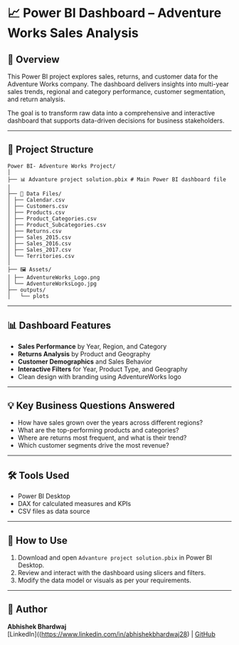 # 📈 Power BI Dashboard – Adventure Works Sales Analysis

## 📝 Overview

This Power BI project explores sales, returns, and customer data for the Adventure Works company. The dashboard delivers insights into multi-year sales trends, regional and category performance, customer segmentation, and return analysis.

The goal is to transform raw data into a comprehensive and interactive dashboard that supports data-driven decisions for business stakeholders.

---

## 📂 Project Structure
```
Power BI- Adventure Works Project/
│
├── 📊 Advanture project solution.pbix # Main Power BI dashboard file
│
├── 📁 Data Files/
│ ├── Calendar.csv
│ ├── Customers.csv
│ ├── Products.csv
│ ├── Product_Categories.csv
│ ├── Product_Subcategories.csv
│ ├── Returns.csv
│ ├── Sales_2015.csv
│ ├── Sales_2016.csv
│ ├── Sales_2017.csv
│ └── Territories.csv
│
├── 🖼️ Assets/
│ ├── AdventureWorks_Logo.png
│ └── AdventureWorksLogo.jpg
├── outputs/
│   └── plots

```


---

## 📊 Dashboard Features

- **Sales Performance** by Year, Region, and Category
- **Returns Analysis** by Product and Geography
- **Customer Demographics** and Sales Behavior
- **Interactive Filters** for Year, Product Type, and Geography
- Clean design with branding using AdventureWorks logo

---

## 💡 Key Business Questions Answered

- How have sales grown over the years across different regions?
- What are the top-performing products and categories?
- Where are returns most frequent, and what is their trend?
- Which customer segments drive the most revenue?

---

## 🛠️ Tools Used

- Power BI Desktop
- DAX for calculated measures and KPIs
- CSV files as data source

---

## 🚀 How to Use

1. Download and open `Advanture project solution.pbix` in Power BI Desktop.
2. Review and interact with the dashboard using slicers and filters.
3. Modify the data model or visuals as per your requirements.

---

## 📌 Author

**Abhishek Bhardwaj**  
[LinkedIn]((https://www.linkedin.com/in/abhishekbhardwaj28) | [GitHub](https://github.com/abhishek-9617)
